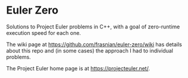 # Euler Zero
Solutions to Project Euler problems in C++, with a goal of zero-runtime execution speed for each one.

The wiki page at https://github.com/frasnian/euler-zero/wiki has details about this repo and (in some cases) the approach I had to individual problems.

The Project Euler home page is at https://projecteuler.net/.

